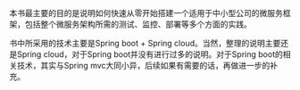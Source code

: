 本书最主要的目的是说明如何快速从零开始搭建一个适用于中小型公司的微服务框架，包括整个微服务架构所需的测试、监控、部署等多个方面的实践。

书中所采用的技术主要是Spring boot + Spring cloud。当然，整理的说明主要还是Spring cloud，对于Spring boot并没有进行过多的说明。对于Spring boot的相关技术，其实与Spring mvc大同小异，后续如果有需要的话，再做进一步的补充。



